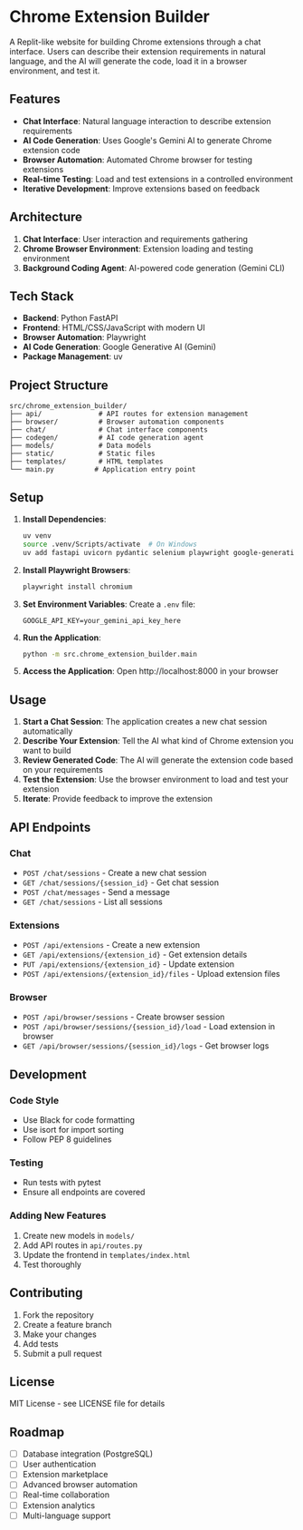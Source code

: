 # Chrome Extension Builder

A Replit-like website for building Chrome extensions through a chat interface. Users can describe their extension requirements in natural language, and the AI will generate the code, load it in a browser environment, and test it.

## Features

- **Chat Interface**: Natural language interaction to describe extension requirements
- **AI Code Generation**: Uses Google's Gemini AI to generate Chrome extension code
- **Browser Automation**: Automated Chrome browser for testing extensions
- **Real-time Testing**: Load and test extensions in a controlled environment
- **Iterative Development**: Improve extensions based on feedback

## Architecture

1. **Chat Interface**: User interaction and requirements gathering
2. **Chrome Browser Environment**: Extension loading and testing environment
3. **Background Coding Agent**: AI-powered code generation (Gemini CLI)

## Tech Stack

- **Backend**: Python FastAPI
- **Frontend**: HTML/CSS/JavaScript with modern UI
- **Browser Automation**: Playwright
- **AI Code Generation**: Google Generative AI (Gemini)
- **Package Management**: uv

## Project Structure

```
src/chrome_extension_builder/
├── api/              # API routes for extension management
├── browser/          # Browser automation components
├── chat/             # Chat interface components
├── codegen/          # AI code generation agent
├── models/           # Data models
├── static/           # Static files
├── templates/        # HTML templates
└── main.py          # Application entry point
```

## Setup

1. **Install Dependencies**:
   ```bash
   uv venv
   source .venv/Scripts/activate  # On Windows
   uv add fastapi uvicorn pydantic selenium playwright google-generativeai python-multipart websockets jinja2 aiofiles python-dotenv
   ```

2. **Install Playwright Browsers**:
   ```bash
   playwright install chromium
   ```

3. **Set Environment Variables**:
   Create a `.env` file:
   ```
   GOOGLE_API_KEY=your_gemini_api_key_here
   ```

4. **Run the Application**:
   ```bash
   python -m src.chrome_extension_builder.main
   ```

5. **Access the Application**:
   Open http://localhost:8000 in your browser

## Usage

1. **Start a Chat Session**: The application creates a new chat session automatically
2. **Describe Your Extension**: Tell the AI what kind of Chrome extension you want to build
3. **Review Generated Code**: The AI will generate the extension code based on your requirements
4. **Test the Extension**: Use the browser environment to load and test your extension
5. **Iterate**: Provide feedback to improve the extension

## API Endpoints

### Chat
- `POST /chat/sessions` - Create a new chat session
- `GET /chat/sessions/{session_id}` - Get chat session
- `POST /chat/messages` - Send a message
- `GET /chat/sessions` - List all sessions

### Extensions
- `POST /api/extensions` - Create a new extension
- `GET /api/extensions/{extension_id}` - Get extension details
- `PUT /api/extensions/{extension_id}` - Update extension
- `POST /api/extensions/{extension_id}/files` - Upload extension files

### Browser
- `POST /api/browser/sessions` - Create browser session
- `POST /api/browser/sessions/{session_id}/load` - Load extension in browser
- `GET /api/browser/sessions/{session_id}/logs` - Get browser logs

## Development

### Code Style
- Use Black for code formatting
- Use isort for import sorting
- Follow PEP 8 guidelines

### Testing
- Run tests with pytest
- Ensure all endpoints are covered

### Adding New Features
1. Create new models in `models/`
2. Add API routes in `api/routes.py`
3. Update the frontend in `templates/index.html`
4. Test thoroughly

## Contributing

1. Fork the repository
2. Create a feature branch
3. Make your changes
4. Add tests
5. Submit a pull request

## License

MIT License - see LICENSE file for details

## Roadmap

- [ ] Database integration (PostgreSQL)
- [ ] User authentication
- [ ] Extension marketplace
- [ ] Advanced browser automation
- [ ] Real-time collaboration
- [ ] Extension analytics
- [ ] Multi-language support 